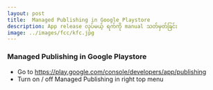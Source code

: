 ```yaml
---
layout: post
title:  Managed Publishing in Google Playstore
description: App release လုပ်မယ့် ရက်ကို manual သတ်မှတ်ခြင်း
image: ../images/fcc/kfc.jpg
---
```

### Managed Publishing in Google Playstore
- Go to https://play.google.com/console/developers/app/publishing
- Turn on / off Managed Publishing in right top menu
